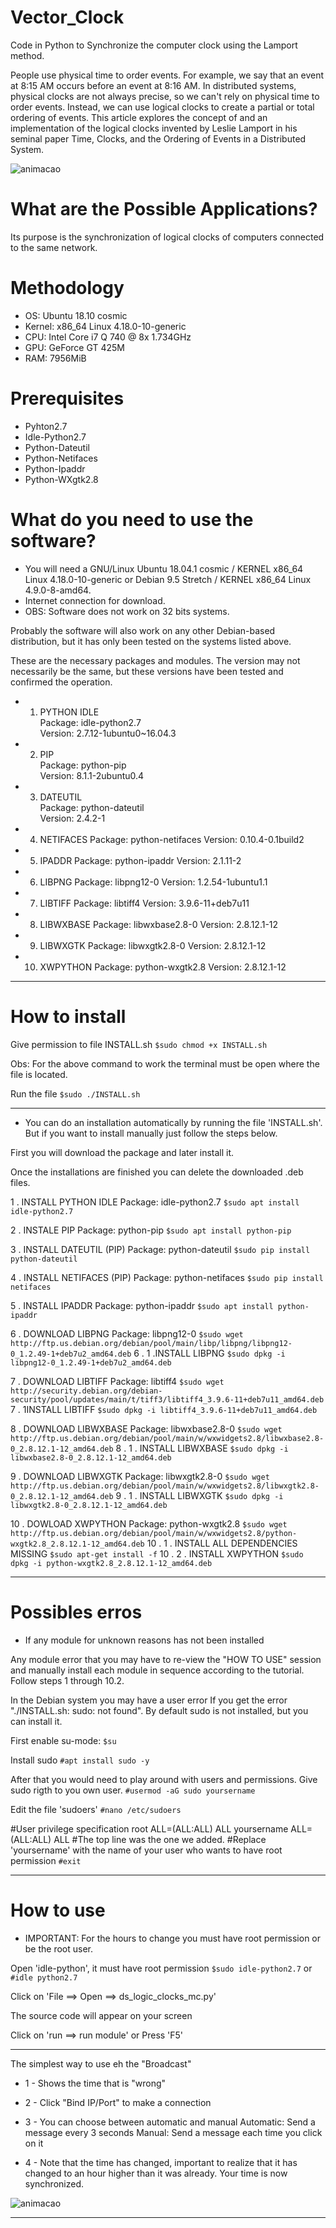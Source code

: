 <html>
<head>

# Vector_Clock

Code in Python to Synchronize the computer clock using the Lamport method.

People use physical time to order events. For example, we say that an event at 8:15 AM occurs before an event at 8:16 AM. In distributed systems, physical clocks are not always precise, so we can't rely on physical time to order events. Instead, we can use logical clocks to create a partial or total ordering of events. This article explores the concept of and an implementation of the logical clocks invented by Leslie Lamport in his seminal paper Time, Clocks, and the Ordering of Events in a Distributed System.

![animacao](https://user-images.githubusercontent.com/32453979/47199699-d9c90e00-d340-11e8-94b7-6b609d44561e.gif)

</head>

# What are the Possible Applications?
Its purpose is the synchronization of logical clocks of computers connected to the same network.

# Methodology
* OS: Ubuntu 18.10 cosmic
* Kernel: x86_64 Linux 4.18.0-10-generic
* CPU: Intel Core i7 Q 740 @ 8x 1.734GHz
* GPU: GeForce GT 425M
* RAM: 7956MiB

# Prerequisites
* Pyhton2.7
* Idle-Python2.7
* Python-Dateutil
* Python-Netifaces
* Python-Ipaddr
* Python-WXgtk2.8

# What do you need to use the software?
* You will need a GNU/Linux Ubuntu 18.04.1 cosmic /  KERNEL x86_64 Linux 4.18.0-10-generic or Debian 9.5 Stretch / KERNEL x86_64 Linux 4.9.0-8-amd64. 
* Internet connection for download.
* OBS: Software does not work on 32 bits systems.

Probably the software will also work on any other Debian-based distribution, but it has only been tested on the systems listed above.

These are the necessary packages and modules.
The version may not necessarily be the same, but these versions have been tested and confirmed the operation.

* 1. PYTHON IDLE <br/>
Package: idle-python2.7 <br/>
Version: 2.7.12-1ubuntu0~16.04.3 <br/>

* 2. PIP<br/>
Package: python-pip<br/>
Version: 8.1.1-2ubuntu0.4 <br/>

* 3. DATEUTIL<br/>
Package: python-dateutil<br/>
Version: 2.4.2-1<br/>

* 4. NETIFACES
Package: python-netifaces
Version: 0.10.4-0.1build2

* 5. IPADDR
Package: python-ipaddr
Version: 2.1.11-2

* 6. LIBPNG
Package: libpng12-0
Version: 1.2.54-1ubuntu1.1

* 7. LIBTIFF
Package: libtiff4
Version: 3.9.6-11+deb7u11

* 8. LIBWXBASE
Package: libwxbase2.8-0
Version: 2.8.12.1-12

* 9. LIBWXGTK
Package: libwxgtk2.8-0
Version: 2.8.12.1-12

* 10. XWPYTHON
Package: python-wxgtk2.8
Version: 2.8.12.1-12

***********************************************************************************************
# How to install

Give permission to file INSTALL.sh
`$sudo chmod +x INSTALL.sh`

Obs: For the above command to work the terminal must be open where the file is located.

Run the file
`$sudo ./INSTALL.sh`

***********************************************************************************************
* You can do an installation automatically by running the file 'INSTALL.sh'. But if you want to install manually just follow the steps below.

First you will download the package and later install it.

Once the installations are finished you can delete the downloaded .deb files.


1 . INSTALL PYTHON IDLE
Package: idle-python2.7
`$sudo apt install idle-python2.7`

2 . INSTALE PIP
Package: python-pip 
`$sudo apt install python-pip`

3 . INSTALL DATEUTIL (PIP)
Package: python-dateutil
`$sudo pip install python-dateutil`

4 . INSTALL NETIFACES (PIP)
Package: python-netifaces
`$sudo pip install netifaces`

5 . INSTALL IPADDR
Package: python-ipaddr
`$sudo apt install python-ipaddr`

6 . DOWNLOAD LIBPNG
Package: libpng12-0
`$sudo wget http://ftp.us.debian.org/debian/pool/main/libp/libpng/libpng12-0_1.2.49-1+deb7u2_amd64.deb`
6 . 1 .INSTALL LIBPNG
`$sudo dpkg -i libpng12-0_1.2.49-1+deb7u2_amd64.deb`

7 . DOWNLOAD LIBTIFF
Package: libtiff4
`$sudo wget http://security.debian.org/debian-security/pool/updates/main/t/tiff3/libtiff4_3.9.6-11+deb7u11_amd64.deb`
7 . 1INSTALL LIBTIFF
`$sudo dpkg -i libtiff4_3.9.6-11+deb7u11_amd64.deb`

8 . DOWNLOAD LIBWXBASE
Package: libwxbase2.8-0
`$sudo wget http://ftp.us.debian.org/debian/pool/main/w/wxwidgets2.8/libwxbase2.8-0_2.8.12.1-12_amd64.deb`
8 . 1 . INSTALL LIBWXBASE
`$sudo dpkg -i libwxbase2.8-0_2.8.12.1-12_amd64.deb`

9 . DOWNLOAD LIBWXGTK
Package: libwxgtk2.8-0
`$sudo wget http://ftp.us.debian.org/debian/pool/main/w/wxwidgets2.8/libwxgtk2.8-0_2.8.12.1-12_amd64.deb`
9 . 1 . INSTALL LIBWXGTK
`$sudo dpkg -i libwxgtk2.8-0_2.8.12.1-12_amd64.deb`

10 . DOWLOAD XWPYTHON
Package: python-wxgtk2.8
`$sudo wget http://ftp.us.debian.org/debian/pool/main/w/wxwidgets2.8/python-wxgtk2.8_2.8.12.1-12_amd64.deb`
10 . 1 . INSTALL ALL DEPENDENCIES MISSING
`$sudo apt-get install -f`
10 . 2 . INSTALL XWPYTHON
`$sudo dpkg -i python-wxgtk2.8_2.8.12.1-12_amd64.deb`

***********************************************************************************************
# Possibles erros

* If any module for unknown reasons has not been installed

Any module error that you may have to re-view the "HOW TO USE" session and manually install each module in sequence according to the tutorial. Follow steps 1 through 10.2.

In the Debian system you may have a user error
If you get the error "./INSTALL.sh: sudo: not found". By default sudo is not installed, but you can install it. 

First enable su-mode:
`$su`
 
Install sudo
`#apt install sudo -y`

After that you would need to play around with users and permissions. Give sudo rigth to you own user.
`#usermod -aG sudo yoursername`

Edit the file 'sudoers'
`#nano /etc/sudoers`

#User privilege specification
root ALL=(ALL:ALL) ALL
yoursername ALL=(ALL:ALL) ALL 
#The top line was the one we added. 
#Replace 'yoursername' with the name of your user who wants to have root permission
`#exit`
***********************************************************************************************

# How to use

*  IMPORTANT: For the hours to change you must have root permission or be the root user.

Open 'idle-python', it must have root permission
`$sudo idle-python2.7`
or
`#idle python2.7`

Click on 'File ==> Open ==> ds_logic_clocks_mc.py'

The source code will appear on your screen

Click on 'run ==> run module'
or
Press 'F5'
**************************************************************
The simplest way to use eh the "Broadcast"

* 1 - Shows the time that is "wrong"

* 2 - Click "Bind IP/Port" to make a connection

* 3 - You can choose between automatic and manual
Automatic: Send a message every 3 seconds
Manual: Send a message each time you click on it

* 4 - Note that the time has changed, important to realize that it has changed to an hour higher than it was already. Your time is now synchronized.

![animacao](https://user-images.githubusercontent.com/32777186/47819566-48d73700-dd31-11e8-87e7-d1913935d83b.gif)



***********************************************************************************************
</html>
